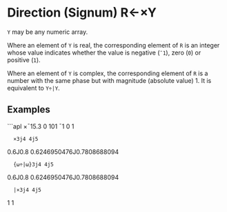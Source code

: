 <div style="display: none;">
  ×
</div>






<h1 class="heading"><span class="name">Direction (Signum)</span> <span class="command">R←×Y</span></h1>



`Y` may be any numeric array.


Where an element of `Y` is real, the corresponding element of `R` is an integer whose value indicates whether the value is negative (`¯1`), zero (`0`) or positive (`1`).


Where an element of `Y` is complex, the corresponding element of `R` is a number with the same phase but with magnitude (absolute value) 1. It is equivalent to `Y÷|Y`.

<h2 class="example">Examples</h2>
```apl
      ×¯15.3 0 101
¯1 0 1
 
      ×3j4 4j5
0.6J0.8 0.6246950476J0.7808688094
 
      {⍵÷|⍵}3j4 4j5
0.6J0.8 0.6246950476J0.7808688094
 
      |×3j4 4j5
1 1
```



